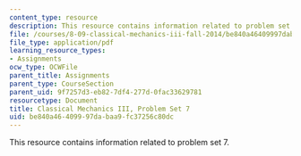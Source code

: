 ```yaml
---
content_type: resource
description: This resource contains information related to problem set 7.
file: /courses/8-09-classical-mechanics-iii-fall-2014/be840a46409997dabaa9fc37256c80dc_MIT8_09F14_pset7.pdf
file_type: application/pdf
learning_resource_types:
- Assignments
ocw_type: OCWFile
parent_title: Assignments
parent_type: CourseSection
parent_uid: 9f7257d3-eb82-7df4-277d-0fac33629781
resourcetype: Document
title: Classical Mechanics III, Problem Set 7
uid: be840a46-4099-97da-baa9-fc37256c80dc
---
```

This resource contains information related to problem set 7.

